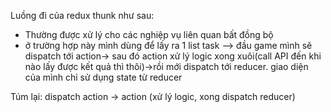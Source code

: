 Luồng đi của redux thunk như sau:

- Thường được xử lý cho các nghiệp vụ liên quan bất đồng bộ
- ở trường hợp này mình dùng để lấy ra 1 list task
--> đầu game mình sẽ dispatch tới action-> sau đó action xử lý logic xong xuôi(call API đến khi nào lấy được kết quả thì thôi)->rồi mới dispatch tới reducer. giao diện của mình chỉ sử dụng state từ reducer 

Túm lại: dispatch action -> action (xử lý logic, xong dispatch reducer)